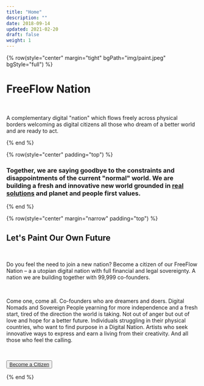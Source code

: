 ```yaml
---
title: "Home"
description: ""
date: 2018-09-14
updated: 2021-02-20
draft: false
weight: 1
---
```


<!-- section 1 -->

{% row(style="center" margin="tight" bgPath="img/paint.jpeg" bgStyle="full") %}

<div class="text-white">

# FreeFlow Nation

<br>

A complementary digital "nation" which flows freely across physical borders welcoming as digital citizens all those who dream of a better world and are ready to act.

</div>

{% end %}

<div class="container mx-auto">

<!-- section 2  -->

{% row(style="center" padding="top") %}

### Together, we are **saying goodbye** to the constraints and disappointments of the current "normal" world. We are building a fresh and innovative new world grounded in **[real solutions](/citizenship)** and **planet and people first values**.

{% end %}

<!-- section 4  -->

{% row(style="center" margin="narrow" padding="top") %}

## Let's Paint Our Own Future

<br>

Do you feel the need to join a new nation? Become a citizen of our FreeFlow Nation – a a utopian digital nation with full financial and legal sovereignty. A nation we are building together with 99,999 co-founders. 

<br>

Come one, come all. Co-founders who are dreamers and doers. Digital Nomads and Sovereign People yearning for more independence and a fresh start, tired of the direction the world is taking. Not out of anger but out of love and hope for a better future. Individuals struggling in their physical countries, who want to find purpose in a Digital Nation. Artists who seek innovative ways to express and earn a living from their creativity. And all those who feel the calling.

<br>

<button>[Become a Citizen](/citizenship)</button>

{% end %}

</div>